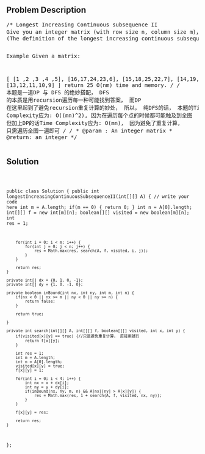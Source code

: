 <!--
<style>
  body { font-family: Arial, sans-serif; }
  .container {{ max-width: 100%; margin: 0 auto; padding: 10px; }}
  .comment-block { max-width: 30%; background-color: #f9f9f9; padding: 10px; border-left: 5px solid #ccc; overflow-wrap: break-word; white-space: pre-wrap; }
  .code-block { background-color: #f4f4f4; padding: 10px; border: 1px solid #ddd; overflow-wrap: break-word; white-space: pre-wrap; }
</style>
-->

<div class='container'>
<h2>Problem Description</h2>
<div class='comment-block'>
<pre>
/* Longest Increasing Continuous subsequence II 
Give you an integer matrix (with row size n, column size m)，find the longest increasing continuous subsequence in this matrix. 
(The definition of the longest increasing continuous subsequence here can start at any row or column and go up/down/right/left any direction).

Example
Given a matrix:

[
  [1 ,2 ,3 ,4 ,5],
  [16,17,24,23,6],
  [15,18,25,22,7],
  [14,19,20,21,8],
  [13,12,11,10,9]
]
return 25
O(nm) time and memory.
*/
/* 本题是一道DP 与 DFS 的绝妙搭配，
DFS 的本质是用recursion遍历每一种可能找到答案， 
而DP 在这里起到了避免recursion重复计算的妙处，
所以， 纯DFS的话， 本题的Time Complexity应为: O((mn)^2), 因为在遍历每个点的时候都可能触及到全图
但加上DP的话Time Complexity应为: O(mn)， 因为避免了重复计算， 只需遍历全图一遍即可
*/
    /*
     * @param : An integer matrix
     * @return: an integer
     */
</pre>
</div>

<h2>Solution</h2>
<div class='code-block'>
<pre><code class='language-java'>



public class Solution {
    public int longestIncreasingContinuousSubsequenceII(int[][] A) {
        // write your code here
        int m = A.length;
         if(m == 0) {
            return 0;
        }
        int n = A[0].length;
        int[][] f = new int[m][n];
        boolean[][] visited = new boolean[m][n];
        int res = 1;
        
        for(int i = 0; i < m; i++) {
            for(int j = 0; j < n; j++) {
                res = Math.max(res, search(A, f, visited, i, j));
            }
        }
        
        return res;
    }
    
    private int[] dx = {0, 1, 0, -1};
    private int[] dy = {1, 0, -1, 0};
    
    private boolean inBound(int nx, int ny, int m, int n) {
        if(nx < 0 || nx >= m || ny < 0 || ny >= n) {
            return false;
        }
        
        return true;
        
    }

    private int search(int[][] A, int[][] f, boolean[][] visited, int x, int y) {
        if(visited[x][y] == true) {//只是避免重复计算， 直接用就行
            return f[x][y];
        }
        
        int res = 1;
        int m = A.length;
        int n = A[0].length;
        visited[x][y] = true;
        f[x][y] = 1;

        for(int i = 0; i < 4; i++) {
            int nx = x + dx[i];
            int ny = y + dy[i];
            if(inBound(nx, ny, m, n) && A[nx][ny] > A[x][y]) {
                res = Math.max(res, 1 + search(A, f, visited, nx, ny));
            }
        }
        
        f[x][y] = res;
        
        return res;
    }
};</code></pre>
</div>
</div>
